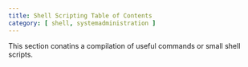 ```yaml
---
title: Shell Scripting Table of Contents
category: [ shell, systemadministration ]
---
```


This section conatins a compilation of useful commands or small shell scripts.

